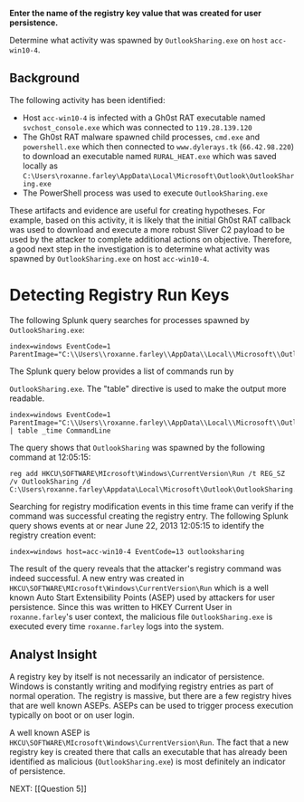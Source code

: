 **Enter the name of the registry key value that was created for user persistence.**

Determine what activity was spawned by `OutlookSharing.exe` on `host` `acc-win10-4`.
## Background
The following activity has been identified:
- Host `acc-win10-4` is infected with a Gh0st RAT executable named `svchost_console.exe` which was connected to `119.28.139.120`
- The Gh0st RAT malware spawned child processes, `cmd.exe` and `powershell.exe` which then connected to `www.dylerays.tk` (`66.42.98.220`) to download an executable named `RURAL_HEAT.exe` which was saved locally as `C:\Users\roxanne.farley\AppData\Local\Microsoft\Outlook\OutlookSharing.exe`
- The PowerShell process was used to execute `OutlookSharing.exe`

These artifacts and evidence are useful for creating hypotheses. For example, based on this activity, it is likely that the initial Gh0st RAT callback was used to download and execute a more robust Sliver C2 payload to be used by the attacker to complete additional actions on objective. Therefore, a good next step in the investigation is to determine what activity was spawned by `OutlookSharing.exe` on host `acc-win10-4`.
# Detecting Registry Run Keys
The following Splunk query searches for processes spawned by `OutlookSharing.exe`:

```
index=windows EventCode=1 ParentImage="C:\\Users\\roxanne.farley\\AppData\\Local\\Microsoft\\Outlook\\OutlookSharing.exe"
```

The Splunk query below provides a list of commands run by

`OutlookSharing.exe`. The "table" directive is used to make the output more readable.

```
index=windows EventCode=1 ParentImage="C:\\Users\\roxanne.farley\\AppData\\Local\\Microsoft\\Outlook\\OutlookSharing.exe" | table _time CommandLine
```

The query shows that `OutlookSharing` was spawned by the following command at 12:05:15:

```
reg add HKCU\SOFTWARE\MIcrosoft\Windows\CurrentVersion\Run /t REG_SZ /v OutlookSharing /d C:\Users\roxanne.farley\Appdata\Local\Microsoft\Outlook\OutlookSharing.exe
```

Searching for registry modification events in this time frame can verify if the command was successful creating the registry entry. The following Splunk query shows events at or near June 22, 2013 12:05:15 to identify the registry creation event:

```
index=windows host=acc-win10-4 EventCode=13 outlooksharing
```

The result of the query reveals that the attacker's registry command was indeed successful. A new entry was created in `HKCU\SOFTWARE\MIcrosoft\Windows\CurrentVersion\Run` which is a well known Auto Start Extensibility Points (ASEP) used by attackers for user persistence. Since this was written to HKEY Current User in `roxanne.farley`'s user context, the malicious file `OutlookSharing.exe` is executed every time `roxanne.farley` logs into the system.

## Analyst Insight

A registry key by itself is not necessarily an indicator of persistence. Windows is constantly writing and modifying registry entries as part of normal operation. The registry is massive, but there are a few registry hives that are well known ASEPs. ASEPs can be used to trigger process execution typically on boot or on user login.

A well known ASEP is `HKCU\SOFTWARE\MIcrosoft\Windows\CurrentVersion\Run`. The fact that a new registry key is created there that calls an executable that has already been identified as malicious (`OutlookSharing.exe`) is most definitely an indicator of persistence.

NEXT: [[Question 5]]
